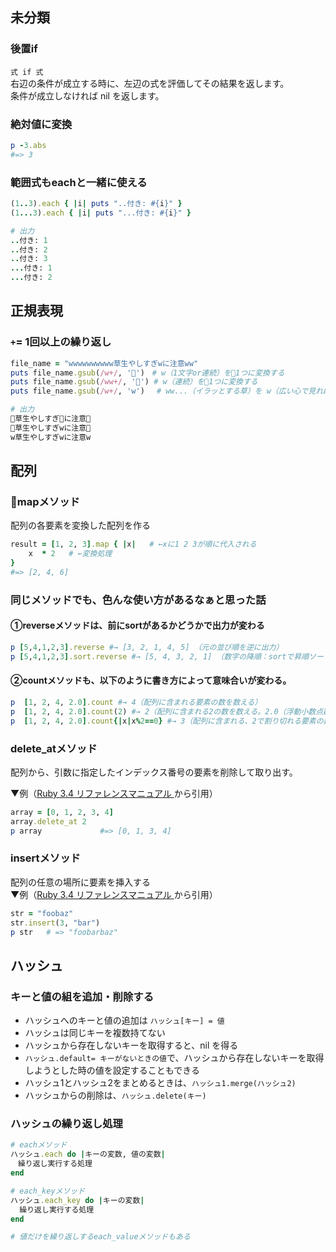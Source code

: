 ## 未分類


### 後置if
`式 if 式`  
右辺の条件が成立する時に、左辺の式を評価してその結果を返します。  
条件が成立しなければ nil を返します。  

### 絶対値に変換
```rb
p -3.abs
#=> 3
```

### 範囲式もeachと一緒に使える
```rb
(1..3).each { |i| puts "..付き: #{i}" }
(1...3).each { |i| puts "...付き: #{i}" }

# 出力
..付き: 1
..付き: 2
..付き: 3
...付き: 1
...付き: 2
```

## 正規表現
### `+`= 1回以上の繰り返し
```rb
file_name = "wwwwwwwwww草生やしすぎwに注意ww"
puts file_name.gsub(/w+/, '🫶')　# w（1文字or連続）を🫶1つに変換する
puts file_name.gsub(/ww+/, '🫶') # w（連続）を🫶1つに変換する
puts file_name.gsub(/w+/, 'w')　 # ww...（イラッとする草）を w（広い心で見れば許せる草）に変換する

# 出力
🫶草生やしすぎ🫶に注意🫶
🫶草生やしすぎwに注意🫶
w草生やしすぎwに注意w
```


## 配列
### 📝mapメソッド
配列の各要素を変換した配列を作る

```rb
result = [1, 2, 3].map { |x|   # ←xに1 2 3が順に代入される
    x  * 2   # ←変換処理
}
#=> [2, 4, 6]
```

### 同じメソッドでも、色んな使い方があるなぁと思った話
#### ①reverseメソッドは、前にsortがあるかどうかで出力が変わる
```rb
p [5,4,1,2,3].reverse #→ [3, 2, 1, 4, 5] （元の並び順を逆に出力）
p [5,4,1,2,3].sort.reverse #→ [5, 4, 3, 2, 1] （数字の降順：sortで昇順ソートした後、reverseで要素の順序を逆転するため、結果的に降順ソートになる。）
```
#### ②countメソッドも、以下のように書き方によって意味合いが変わる。
```rb
p  [1, 2, 4, 2.0].count #→ 4（配列に含まれる要素の数を数える）
p  [1, 2, 4, 2.0].count(2) #→ 2（配列に含まれる2の数を数える。2.0（浮動小数点数）は異なる値として扱う）
p  [1, 2, 4, 2.0].count{|x|x%2==0} #→ 3（配列に含まれる、2で割り切れる要素の数を数える）
```

### delete_atメソッド
配列から、引数に指定したインデックス番号の要素を削除して取り出す。  
  
▼例（[Ruby 3.4 リファレンスマニュアル ](https://docs.ruby-lang.org/ja/latest/method/Array/i/delete_at.html)から引用）
```rb
array = [0, 1, 2, 3, 4]
array.delete_at 2
p array             #=> [0, 1, 3, 4]
```
### insertメソッド
配列の任意の場所に要素を挿入する  
▼例（[Ruby 3.4 リファレンスマニュアル ](https://docs.ruby-lang.org/ja/latest/method/String/i/insert.html)から引用）
```rb
str = "foobaz"
str.insert(3, "bar")
p str   # => "foobarbaz"
```

## ハッシュ
### キーと値の組を追加・削除する
- ハッシュへのキーと値の追加は `ハッシュ[キー] = 値`
- ハッシュは同じキーを複数持てない
- ハッシュから存在しないキーを取得すると、nil を得る
- `ハッシュ.default= キーがないときの値`で、ハッシュから存在しないキーを取得しようとした時の値を設定することもできる
- ハッシュ1とハッシュ2をまとめるときは、`ハッシュ1.merge(ハッシュ2)`
- ハッシュからの削除は、`ハッシュ.delete(キー)`

### ハッシュの繰り返し処理
```rb
# eachメソッド
ハッシュ.each do |キーの変数, 値の変数|
　繰り返し実行する処理
end

# each_keyメソッド
ハッシュ.each_key do |キーの変数|
  繰り返し実行する処理
end

# 値だけを繰り返しするeach_valueメソッドもある
```
